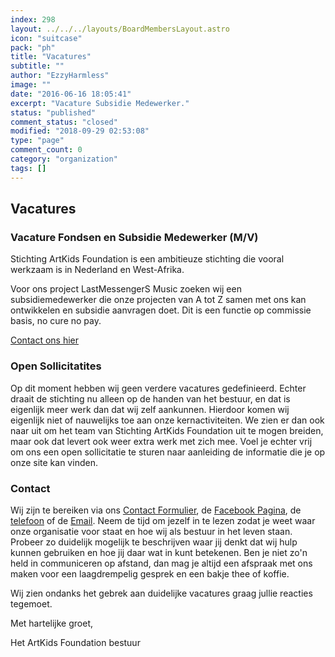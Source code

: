 ```yaml
---
index: 298
layout: ../../../layouts/BoardMembersLayout.astro
icon: "suitcase"
pack: "ph"
title: "Vacatures"
subtitle: ""
author: "EzzyHarmless"
image: ""
date: "2016-06-16 18:05:41"
excerpt: "Vacature Subsidie Medewerker."
status: "published"
comment_status: "closed"
modified: "2018-09-29 02:53:08"
type: "page"
comment_count: 0
category: "organization"
tags: []
---
```


## Vacatures<small class="has-text-calm is-size-4"></small>

### Vacature Fondsen en Subsidie Medewerker (M/V)

Stichting ArtKids Foundation is een ambitieuze stichting die vooral werkzaam is in Nederland en West-Afrika.

Voor ons project LastMessengerS Music zoeken wij een subsidiemedewerker die onze projecten van A tot Z samen met ons kan ontwikkelen en subsidie aanvragen doet. Dit is een functie op commissie basis, no cure no pay.

[Contact ons hier](#contact)

### Open Sollicitatites

Op dit moment hebben wij geen verdere vacatures gedefinieerd. Echter draait de stichting nu alleen op de handen van het bestuur, en dat is eigenlijk meer werk dan dat wij zelf aankunnen. Hierdoor komen wij eigenlijk niet of nauwelijks toe aan onze kernactiviteiten. We zien er dan ook naar uit om het team van Stichting ArtKids Foundation uit te mogen breiden, maar ook dat levert ook weer extra werk met zich mee. Voel je echter vrij om ons een open sollicitatie te sturen naar aanleiding de informatie die je op onze site kan vinden.

### Contact

Wij zijn te bereiken via ons [Contact Formulier](/nl/contact), de [Facebook Pagina](https://www.facebook.com/ArtKidsFoundation/?fref=ts), de <a href="tel:+31 (0)6 285 86 335" title="Bel ons"> telefoon</a> of de [Email](mailto:info@artkidsfoundation.org). Neem de tijd om jezelf in te lezen zodat je weet waar onze organisatie voor staat en hoe wij als bestuur in het leven staan. Probeer zo duidelijk mogelijk te beschrijven waar jij denkt dat wij hulp kunnen gebruiken en hoe jij daar wat in kunt betekenen. Ben je niet zo'n held in communiceren op afstand, dan mag je altijd een afspraak met ons maken voor een laagdrempelig gesprek en een bakje thee of koffie.

Wij zien ondanks het gebrek aan duidelijke vacatures graag jullie reacties tegemoet.

Met hartelijke groet,

Het ArtKids Foundation bestuur
